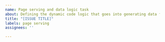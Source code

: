 ```yaml
---
name: Page serving and data logic task
about: Defining the dynamic code logic that goes into generating data for particular webpages, and for receiving user-submitted data.
title: "[ISSUE TITLE]"
labels: page serving
assignees: ''

---
```



